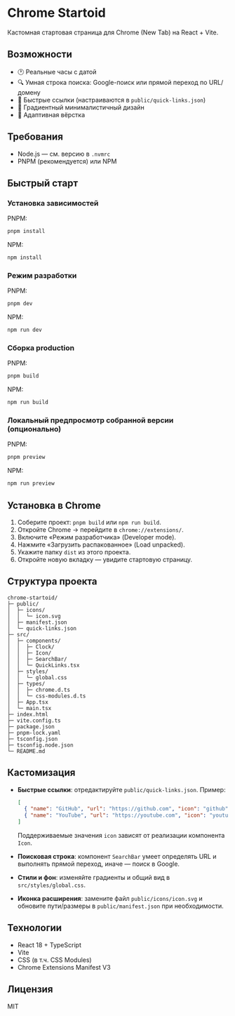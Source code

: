 # Chrome Startoid

Кастомная стартовая страница для Chrome (New Tab) на React + Vite.

## Возможности

- 🕐 Реальные часы с датой
- 🔍 Умная строка поиска: Google-поиск или прямой переход по URL/домену
- 🔗 Быстрые ссылки (настраиваются в `public/quick-links.json`)
- 🎨 Градиентный минималистичный дизайн
- 📱 Адаптивная вёрстка

## Требования

- Node.js — см. версию в `.nvmrc`
- PNPM (рекомендуется) или NPM

## Быстрый старт

### Установка зависимостей

PNPM:
```bash
pnpm install
```

NPM:
```bash
npm install
```

### Режим разработки

PNPM:
```bash
pnpm dev
```

NPM:
```bash
npm run dev
```

### Сборка production

PNPM:
```bash
pnpm build
```

NPM:
```bash
npm run build
```

### Локальный предпросмотр собранной версии (опционально)

PNPM:
```bash
pnpm preview
```

NPM:
```bash
npm run preview
```

## Установка в Chrome

1. Соберите проект: `pnpm build` или `npm run build`.
2. Откройте Chrome → перейдите в `chrome://extensions/`.
3. Включите «Режим разработчика» (Developer mode).
4. Нажмите «Загрузить распакованное» (Load unpacked).
5. Укажите папку `dist` из этого проекта.
6. Откройте новую вкладку — увидите стартовую страницу.

## Структура проекта

```
chrome-startoid/
├─ public/
│  ├─ icons/
│  │  └─ icon.svg
│  ├─ manifest.json
│  └─ quick-links.json
├─ src/
│  ├─ components/
│  │  ├─ Clock/
│  │  ├─ Icon/
│  │  ├─ SearchBar/
│  │  └─ QuickLinks.tsx
│  ├─ styles/
│  │  └─ global.css
│  ├─ types/
│  │  ├─ chrome.d.ts
│  │  └─ css-modules.d.ts
│  ├─ App.tsx
│  └─ main.tsx
├─ index.html
├─ vite.config.ts
├─ package.json
├─ pnpm-lock.yaml
├─ tsconfig.json
├─ tsconfig.node.json
└─ README.md
```

## Кастомизация

- **Быстрые ссылки**: отредактируйте `public/quick-links.json`.
  Пример:
  ```json
  [
    { "name": "GitHub", "url": "https://github.com", "icon": "github" },
    { "name": "YouTube", "url": "https://youtube.com", "icon": "youtube" }
  ]
  ```
  Поддерживаемые значения `icon` зависят от реализации компонента `Icon`.

- **Поисковая строка**: компонент `SearchBar` умеет определять URL и выполнять прямой переход, иначе — поиск в Google.

- **Стили и фон**: изменяйте градиенты и общий вид в `src/styles/global.css`.

- **Иконка расширения**: замените файл `public/icons/icon.svg` и обновите пути/размеры в `public/manifest.json` при необходимости.

## Технологии

- React 18 + TypeScript
- Vite
- CSS (в т.ч. CSS Modules)
- Chrome Extensions Manifest V3

## Лицензия

MIT

